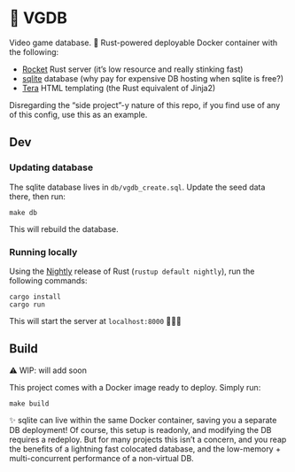 # 👾 VGDB

Video game database. 🦀 Rust-powered deployable Docker container with the following:

- [Rocket](https://rocket.rs/) Rust server (it’s low resource and really stinking fast)
- [sqlite](https://docs.rs/rusqlite/latest/rusqlite/index.html) database (why pay for expensive DB hosting when sqlite is free?)
- [Tera](https://tera.netlify.app/) HTML templating (the Rust equivalent of Jinja2)

Disregarding the “side project”-y nature of this repo, if you find use of any of this config, use this as an example.

## Dev

### Updating database

The sqlite database lives in `db/vgdb_create.sql`. Update the seed data there, then run:

```
make db
```

This will rebuild the database.

### Running locally

Using the [Nightly](https://doc.rust-lang.org/nightly/book/appendix-07-nightly-rust.html) release of Rust (`rustup default nightly`), run the following commands:

```
cargo install
cargo run
```

This will start the server at `localhost:8000` 🚀🚀🚀

## Build

⚠️ WIP: will add soon

This project comes with a Docker image ready to deploy. Simply run:

```
make build
```

✨ sqlite can live within the same Docker container, saving you a separate DB deployment! Of course, this setup is readonly, and modifying the DB requires a redeploy. But for many projects this isn’t a concern, and you reap the benefits of a lightning fast colocated database, and the low-memory + multi-concurrent performance of a non-virtual DB.
